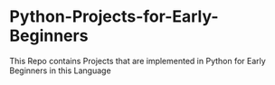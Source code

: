 # Python-Projects-for-Early-Beginners
This Repo contains Projects that are implemented in Python for Early Beginners in this Language
